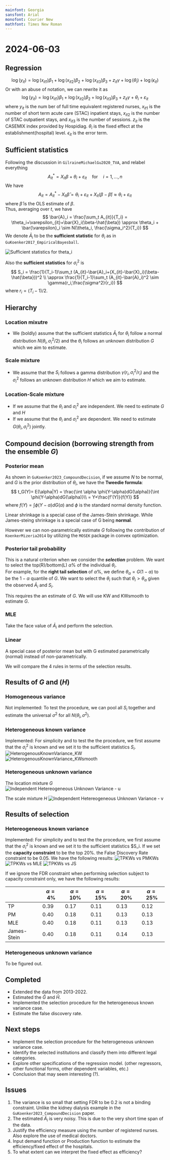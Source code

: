 ```yaml
---
mainfont: Georgia
sansfont: Arial
monofont: Courier New
mathfont: Times New Roman
---
```

# 2024-06-03

## Regression
$$
\log(y_{it})  =\log(x_{it1})\beta_1+\log(x_{it2})\beta_2+\log(x_{it3})\beta_3+z_{it}\gamma+\log(\theta_i)+\log(\epsilon_{it})
$$ 
Or with an abuse of notation, we can rewrite it as
$$
\log(y_{it})  =\log(x_{it1})\beta_1+\log(x_{it2})\beta_2+\log(x_{it3})\beta_3+z_{it}\gamma+\theta_i+\varepsilon_{it}
$$ 
where $y_{it}$ is the num
ber of full time equivalent registered nurses, $x_{it1}$ is the number of short term acute care (STAC) inpatient stays, $x_{it2}$ is the number of STAC outpatient stays, and $x_{it3}$ is the number of sessions. $z_{it}$ is the CASEMIX index provided by Hospidiag. $\theta_i$ is the fixed effect at the establishment(hospital) level. $\epsilon_{it}$ is the error term.

## Sufficient statistics
Following the discussion in `GilraineMichaelGu2020_TVA`, and relabel everything 
$$
A_{it}^* = X_{it}\beta + \theta_i + \varepsilon_{it} \quad \text{for} \quad i=1,\ldots,n
$$
We have 
$$
A_{it} = A_{it}^*-X_{it}\hat{\beta}=\theta_i + \varepsilon_{it} + X_{it}(\beta-\hat{\beta}) \approx \theta_i + \varepsilon_{it}
$$
where $\hat{\beta}$ is the OLS estimate of $\beta$.  
Thus, averaging over $t$, we have
$$
\bar{A}_i = \frac{\sum_t A_{it}}{T_i} = \theta_i+\varepsilon_{it}+\bar{X}_i(\beta-\hat{\beta}) \approx \theta_i + \bar{\varepsilon}_i \sim N(\theta_i, \frac{\sigma_i^2}{T_i})
$$
We denote $\bar{A}_i$ to be the **sufficient statistic** for $\theta_i$ as in `GuKoenker2017_EmpiricalBayesball`.

![Sufficient statistics for theta_i](../../Figures/2013-2022/pdf2png/reg_inf_ols_FI_FE_on_FI/reg_inf_ols_FI_FE_on_FI-1.png)

Also the **sufficient statistics** for $\sigma_i^2$ is
$$
S_i = \frac{1}{T_i-1}\sum_t (A_{it}-\bar{A}_i+(X_{it}-\bar{X}_i)(\beta-\hat{\beta}))^2 \\
\approx \frac{1}{T_i-1}\sum_t (A_{it}-\bar{A}_i)^2 \sim \gamma(r_i,\frac{\sigma^2}{r_i})
$$ 
where $r_i = (T_i-1)/2$.

## Hierarchy 

### Location mixutre

+ We (boldly) assume that the sufficient statistics $\bar{A}_i$ for $\theta_i$ follow a normal distribution $N(\theta_i,\sigma_i^2/2)$ and the $\theta_i$ follows an unknown distribution $G$ which we aim to estimate.
  
### Scale mixture
+ We assume that the $S_i$ follows a gamma distribution $\gamma(r_i,\sigma_i^2/r_i)$ and the $\sigma_i^2$ follows an unknown distribution $H$ which we aim to estimate.
  
### Location-Scale mixture

+ If we assume that the $\theta_i$ and $\sigma_i^2$ are independent. We need to estimate $G$ and $H$
+ If we assume that the $\theta_i$ and $\sigma_i^2$ are dependent. We need to estimate $G(\theta_i,\sigma_i^2)$ jointly.

## Compound decision (borrowing strength from the ensemble $G$)
### Posterior mean 
As shown in `GuKoenker2023_CompoundDecision`, if we assume $N$ to be normal, and $G$ is the prior distribution of $\theta_i$, we have the **Tweedie formula**:
$$
t_G(Y)= E(\alpha|Y) = \frac{\int \alpha \phi(Y-\alpha)dG(\alpha)}{\int \phi(Y-\alpha)dG(\alpha)}\\
= Y+\frac{f'(Y)}{f(Y)}
$$
where $f(Y) = \int \phi(Y-\alpha)dG(\alpha)$ and $\phi$ is the standard normal density function.

Linear shrinkage is a special case of the James-Stein shrinkage. While James-steing shrinkage is a special case of G being **normal**.

However we can non-parametrically estimate $G$ following the contribution of `KoenkerMizeria2014` by utilizing the `MOSEK` package in convex optimization.

### Posterior tail probability
This is a natural criterion when we consider the ***selection*** problem. We want to select the top(R)/bottom(L) $\alpha\%$ of the individual $\theta_i$.   
For example, for the **right tail selection** of $\alpha\%$, we define $\theta_\alpha = G(1-\alpha)$ to be the $1-\alpha$ quantile of $G$. We want to select the $\theta_i$ such that $\theta_i > \theta_\alpha$ given the observed $\bar{A}_i$ and $S_i$.

This requires the an estimate of $G$. We will use KW and KWsmooth to estimate $G$.

### MLE
Take the face value of $\bar{A}_i$ and perform the selection.

### Linear
A special case of posterior mean but with G estimated parametrically (normal) instead of non-parametrically.

We will compare the 4 rules in terms of the selection results.

## Results of $G$ and ($H$)

### Homogeneous variance
Not implemented: To test the procedure, we can pool all $S_i$ together and estimate the universal $\sigma^2$ for all $N(\theta_i,\sigma^2)$.
### Heterogeneous known variance
Implemented: For simplicity and to test the the procedure, we first assume that the $\sigma_i^2$ is known and we set it to the sufficient statistics $S_i$.
![HeterogenousKnownVariance_KW](../../Figures/2013-2022/GLmix.png)
![HeterogenousKnownVariance_KWsmooth](../../Figures/2013-2022/GLmix_s.png)

### Heterogeneous unknown variance
The location mixture $G$
![Independent Hetereogeneous Unknown Variance - u](../../Figures/2013-2022/pdf2png/WTLVmix_u/WTLVmix_u-1.png)

The scale mixture $H$
![Independent Hetereogeneous Unknown Variance - v](../../Figures/2013-2022/pdf2png/WTLVmix_v/WTLVmix_v-1.png)

## Results of selection

### Hetereogeneous known variance
Implemented: For simplicity and to test the the procedure, we first assume that the $\sigma_i^2$ is known and we set it to the sufficient statistics $S_i.
If we set the **capacity constraint** to be the top 20%. the False Discovery Rate constraint to be 0.05. We have the following results:
![TPKWs vs PMKWs](../../Figures/2013-2022/TPKWs_PMKWs_R.png)
![TPKWs vs MLE](../../Figures/2013-2022/TPKWs_MLE_R.png)
![TPKWs vs JS](../../Figures/2013-2022/TPKWs_JS_R.png)

If we ignore the FDR constraint when performing selection subject to capacity constraint only, we have the following results:

|             | $\alpha=4\%$ | $\alpha=10\%$ | $\alpha=15\%$ | $\alpha=20\%$ | $\alpha=25\%$ |
| ----------- | ------------ | ------------- | ------------- | ------------- | ------------- |
| TP          | 0.39         | 0.17          | 0.11          | 0.13          | 0.12          |
| PM          | 0.40         | 0.18          | 0.11          | 0.13          | 0.13          |
| MLE         | 0.40         | 0.18          | 0.11          | 0.13          | 0.13          |
| James-Stein | 0.40         | 0.18          | 0.11          | 0.14          | 0.13          |



### Heterogeneous unknown variance
To be figured out.

## Completed
+ Extended the data from 2013-2022.
+ Estimated the $\hat{G}$ and $\hat{H}$. 
+ Implemented the selection procedure for the heterogeneous known variance case.
+ Estimate the false discovery rate.

## Next steps
+ Implement the selection procedure for the heterogeneous unknown variance case.
+ Identify the selected institutions and classify them into different legal categories.
+ Explore other specifications of the regression model. (other regressors, other functional forms, other dependent variables, etc.)
+ Conclusion that may seem interesting (?).


## Issues
1. The variance is so small that setting FDR to be 0.2 is not a binding constraint. Unlike the kidney dialysis example in the `GuKoenker2023_CompoundDecision` paper.
2. The estimated $\bar{A}_i$ is very noisy. This is due to the very short time span of the data.
3. Justify the efficiency measure using the number of registered nurses. Also explore the use of medical doctors.
4. Input demand function or Production function to estimate the efficiency/fixed effect of the hospitals.
5. To what extent can we interpret the fixed effect as efficiency?